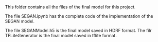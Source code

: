 This folder contains all the files of the final model for this project.

The file SEGAN.ipynb has the complete code of the implementation of the SEGAN model.

The file SEGANModel.h5 is the final model saved in HDRF format. The filr TFLiteGenerator is the final model saved in tflite format.
